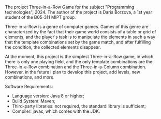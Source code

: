 The project Three-in-a-Row Game for the subject "Programming technologies", 2024. The author of the project is Daria 
Borzova, a 1st year student of the B05-311 MIPT group.

Three-in-a-Row is a genre of computer games. Games of this genre are characterized by the fact that their game world 
consists of a table or grid of elements, and the player's task is to manipulate the elements in such a way that the 
template combinations set by the game match, and after fulfilling the condition, the collected elements disappear.

At the moment, this project is the simplest Three-in-a-Row game, in which there is only one playing field, and the 
only template combinations are the Three-in-a-Row combination and the Three-in-a-Column combination. However, in the 
future I plan to develop this project, add levels, new combinations, and more.

Software Requirements:

- Language version: Java 8 or higher;
- Build System: Maven;
- Third-party libraries: not required, the standard library is sufficient;
- Compiler: javac, which comes with the JDK.
